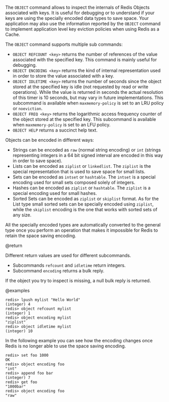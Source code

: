 The `OBJECT` command allows to inspect the internals of Redis Objects associated
with keys. It is useful for debugging or to understand if your keys are using
the specially encoded data types to save space. Your application may also use
the information reported by the `OBJECT` command to implement application level
key eviction policies when using Redis as a Cache.

The `OBJECT` command supports multiple sub commands:

- `OBJECT REFCOUNT <key>` returns the number of references of the value
  associated with the specified key. This command is mainly useful for
  debugging.
- `OBJECT ENCODING <key>` returns the kind of internal representation used in
  order to store the value associated with a key.
- `OBJECT IDLETIME <key>` returns the number of seconds since the object stored
  at the specified key is idle (not requested by read or write operations).
  While the value is returned in seconds the actual resolution of this timer is
  10 seconds, but may vary in future implementations. This subcommand is
  available when `maxmemory-policy` is set to an LRU policy or `noeviction`.
- `OBJECT FREQ <key>` returns the logarithmic access frequency counter of the
  object stored at the specified key. This subcommand is available when
  `maxmemory-policy` is set to an LFU policy.
- `OBJECT HELP` returns a succinct help text.

Objects can be encoded in different ways:

- Strings can be encoded as `raw` (normal string encoding) or `int` (strings
  representing integers in a 64 bit signed interval are encoded in this way in
  order to save space).
- Lists can be encoded as `ziplist` or `linkedlist`. The `ziplist` is the
  special representation that is used to save space for small lists.
- Sets can be encoded as `intset` or `hashtable`. The `intset` is a special
  encoding used for small sets composed solely of integers.
- Hashes can be encoded as `ziplist` or `hashtable`. The `ziplist` is a special
  encoding used for small hashes.
- Sorted Sets can be encoded as `ziplist` or `skiplist` format. As for the List
  type small sorted sets can be specially encoded using `ziplist`, while the
  `skiplist` encoding is the one that works with sorted sets of any size.

All the specially encoded types are automatically converted to the general type
once you perform an operation that makes it impossible for Redis to retain the
space saving encoding.

@return

Different return values are used for different subcommands.

- Subcommands `refcount` and `idletime` return integers.
- Subcommand `encoding` returns a bulk reply.

If the object you try to inspect is missing, a null bulk reply is returned.

@examples

```
redis> lpush mylist "Hello World"
(integer) 4
redis> object refcount mylist
(integer) 1
redis> object encoding mylist
"ziplist"
redis> object idletime mylist
(integer) 10
```

In the following example you can see how the encoding changes once Redis is no
longer able to use the space saving encoding.

```
redis> set foo 1000
OK
redis> object encoding foo
"int"
redis> append foo bar
(integer) 7
redis> get foo
"1000bar"
redis> object encoding foo
"raw"
```
